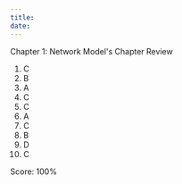 ```yaml
---
title: 
date: 
---
```


Chapter 1: Network Model's
Chapter Review

1.  C
2.  B
3.  A
4.  C
5.  C
6.  A
7.  C
8.  B
9.  D
10. C

Score: 100%

